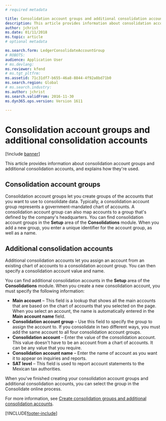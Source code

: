 ```yaml
---
# required metadata

title: Consolidation account groups and additional consolidation accounts
description: This article provides information about consolidation account groups and additional consolidation accounts, and explains how they're used.
author: jchrist
ms.date: 01/11/2018
ms.topic: article
# optional metadata

ms.search.form: LedgerConsolidateAccountGroup
# ROBOTS: 
audience: Application User
# ms.devlang: 
ms.reviewer: kfend
# ms.tgt_pltfrm: 
ms.assetid: 71c31df7-b655-46a8-8844-4f92a8bd71b0
ms.search.region: Global
# ms.search.industry: 
ms.author: jchrist
ms.search.validFrom: 2016-11-30
ms.dyn365.ops.version: Version 1611

---
```


# Consolidation account groups and additional consolidation accounts

[!include [banner](../includes/banner.md)]

This article provides information about consolidation account groups and additional consolidation accounts, and explains how they're used.

## Consolidation account groups

Consolidation account groups let you create groups of the accounts that you want to use to consolidate data. Typically, a consolidation account group represents a government-mandated chart of accounts. A consolidation account group can also map accounts to a group that's defined by the company's headquarters. You can find consolidation account groups in the **Setup** area of the **Consolidations** module. When you add a new group, you enter a unique identifier for the account group, as well as a name.

## Additional consolidation accounts
Additional consolidation accounts let you assign an account from an existing chart of accounts to a consolidation account group. You can then specify a consolidation account value and name. 

You can find additional consolidation accounts in the **Setup** area of the **Consolidations** module. When you create a new consolidation account, you must specify the following information:

-   **Main account** – This field is a lookup that shows all the main accounts that are based on the chart of accounts that you selected on the page. When you select an account, the name is automatically entered in the **Main account name** field.
-   **Consolidation account group** – Use this field to specify the group to assign the account to. If you consolidate in two different ways, you must add the same account to all four consolidation account groups.
-   **Consolidation account** – Enter the value of the consolidation account. This value doesn't have to be an account from a chart of accounts. It can be any value that you require.
-   **Consolidation account name** – Enter the name of account as you want it to appear on inquiries and reports.
-   **SAT level** – This field is used to report account statements to the Mexican tax authorities. 

When you've finished creating your consolidation account groups and additional consolidation accounts, you can select the group in the Consolidate online process.


For more information, see [Create consolidation groups and additional consolidation accounts](../general-ledger/tasks/create-consolidation-groups.md). 





[!INCLUDE[footer-include](../../includes/footer-banner.md)]
